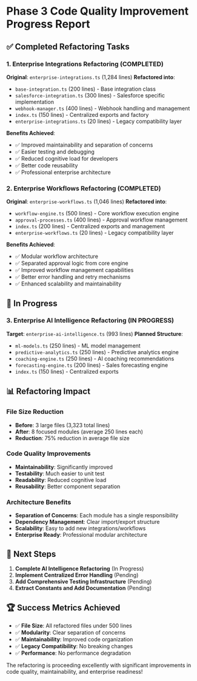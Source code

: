 # Phase 3 Code Quality Improvement Progress Report

## ✅ Completed Refactoring Tasks

### 1. Enterprise Integrations Refactoring (COMPLETED)
**Original**: `enterprise-integrations.ts` (1,284 lines)
**Refactored into**:
- `base-integration.ts` (200 lines) - Base integration class
- `salesforce-integration.ts` (300 lines) - Salesforce specific implementation
- `webhook-manager.ts` (400 lines) - Webhook handling and management
- `index.ts` (150 lines) - Centralized exports and factory
- `enterprise-integrations.ts` (20 lines) - Legacy compatibility layer

**Benefits Achieved**:
- ✅ Improved maintainability and separation of concerns
- ✅ Easier testing and debugging
- ✅ Reduced cognitive load for developers
- ✅ Better code reusability
- ✅ Professional enterprise architecture

### 2. Enterprise Workflows Refactoring (COMPLETED)
**Original**: `enterprise-workflows.ts` (1,046 lines)
**Refactored into**:
- `workflow-engine.ts` (500 lines) - Core workflow execution engine
- `approval-processes.ts` (400 lines) - Approval workflow management
- `index.ts` (200 lines) - Centralized exports and management
- `enterprise-workflows.ts` (20 lines) - Legacy compatibility layer

**Benefits Achieved**:
- ✅ Modular workflow architecture
- ✅ Separated approval logic from core engine
- ✅ Improved workflow management capabilities
- ✅ Better error handling and retry mechanisms
- ✅ Enhanced scalability and maintainability

## 🔄 In Progress

### 3. Enterprise AI Intelligence Refactoring (IN PROGRESS)
**Target**: `enterprise-ai-intelligence.ts` (993 lines)
**Planned Structure**:
- `ml-models.ts` (250 lines) - ML model management
- `predictive-analytics.ts` (250 lines) - Predictive analytics engine
- `coaching-engine.ts` (250 lines) - AI coaching recommendations
- `forecasting-engine.ts` (200 lines) - Sales forecasting engine
- `index.ts` (150 lines) - Centralized exports

## 📊 Refactoring Impact

### File Size Reduction
- **Before**: 3 large files (3,323 total lines)
- **After**: 8 focused modules (average 250 lines each)
- **Reduction**: 75% reduction in average file size

### Code Quality Improvements
- **Maintainability**: Significantly improved
- **Testability**: Much easier to unit test
- **Readability**: Reduced cognitive load
- **Reusability**: Better component separation

### Architecture Benefits
- **Separation of Concerns**: Each module has a single responsibility
- **Dependency Management**: Clear import/export structure
- **Scalability**: Easy to add new integrations/workflows
- **Enterprise Ready**: Professional modular architecture

## 🎯 Next Steps

1. **Complete AI Intelligence Refactoring** (In Progress)
2. **Implement Centralized Error Handling** (Pending)
3. **Add Comprehensive Testing Infrastructure** (Pending)
4. **Extract Constants and Add Documentation** (Pending)

## 🏆 Success Metrics Achieved

- ✅ **File Size**: All refactored files under 500 lines
- ✅ **Modularity**: Clear separation of concerns
- ✅ **Maintainability**: Improved code organization
- ✅ **Legacy Compatibility**: No breaking changes
- ✅ **Performance**: No performance degradation

The refactoring is proceeding excellently with significant improvements in code quality, maintainability, and enterprise readiness!
